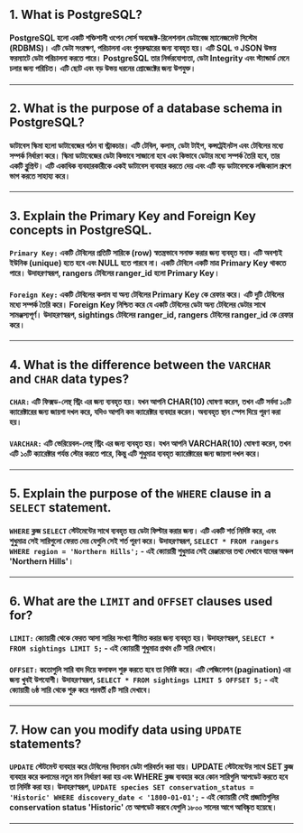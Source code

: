 ## 1. What is PostgreSQL?

#### PostgreSQL হলো একটি শক্তিশালী ওপেন সোর্স অবজেক্ট-রিলেশনাল ডেটাবেজ ম্যানেজমেন্ট সিস্টেম (RDBMS)। এটি ডেটা সংরক্ষণ, পরিচালনা এবং পুনরুদ্ধারের জন্য ব্যবহৃত হয়। এটি SQL ও JSON উভয় ফরম্যাটে ডেটা পরিচালনা করতে পারে। PostgreSQL তার নির্ভরযোগ্যতা, ডেটা Integrity এবং স্ট্যান্ডার্ড মেনে চলার জন্য পরিচিত। এটি ছোট এবং বড় উভয় ধরনের প্রোজেক্টের জন্য উপযুক্ত।

---

## 2. What is the purpose of a database schema in PostgreSQL?

#### ডাটাবেস স্কিমা হলো ডাটাবেজের গঠন বা স্ট্রাকচার। এটি টেবিল, কলাম, ডেটা টাইপ, কন্সট্রেইনটস এবং টেবিলের মধ্যে সম্পর্ক নির্ধারণ করে। স্কিমা ডাটাবেজের ডেটা কিভাবে সাজানো হবে এবং কিভাবে ডেটার মধ্যে সম্পর্ক তৈরি হবে, তার একটি ব্লুপ্রিন্ট। এটি একাধিক ব্যবহারকারীকে একই ডাটাবেস ব্যবহার করতে দেয় এবং এটি বড় ডাটাবেসকে লজিক্যাল গ্রুপে ভাগ করতে সাহায্য করে।

---

## 3. Explain the **Primary Key** and **Foreign Key** concepts in PostgreSQL.

#### `Primary Key:` একটি টেবিলের প্রতিটি সারিকে (row) স্বতন্ত্রভাবে সনাক্ত করার জন্য ব্যবহৃত হয়। এটি অবশ্যই ইউনিক (unique) হতে হবে এবং NULL হতে পারবে না। একটি টেবিলে একটি মাত্র Primary Key থাকতে পারে। উদাহরণস্বরূপ, rangers টেবিলের ranger_id হলো Primary Key।

#### `Foreign Key:` একটি টেবিলের কলাম যা অন্য টেবিলের Primary Key কে রেফার করে। এটি দুটি টেবিলের মধ্যে সম্পর্ক তৈরি করে। Foreign Key নিশ্চিত করে যে একটি টেবিলের ডেটা অন্য টেবিলের ডেটার সাথে সামঞ্জস্যপূর্ণ। উদাহরণস্বরূপ, sightings টেবিলের ranger_id, rangers টেবিলের ranger_id কে রেফার করে।

---

## 4. What is the difference between the `VARCHAR` and `CHAR` data types?

#### `CHAR:` এটি ফিক্সড-লেন্থ স্ট্রিং এর জন্য ব্যবহৃত হয়। যখন আপনি CHAR(10) ঘোষণা করেন, তখন এটি সর্বদা ১০টি ক্যারেক্টারের জন্য জায়গা দখল করে, যদিও আপনি কম ক্যারেক্টার ব্যবহার করেন। অব্যবহৃত স্থান স্পেস দিয়ে পূরণ করা হয়।

#### `VARCHAR:` এটি ভেরিয়েবল-লেন্থ স্ট্রিং এর জন্য ব্যবহৃত হয়। যখন আপনি VARCHAR(10) ঘোষণা করেন, তখন এটি ১০টি ক্যারেক্টার পর্যন্ত স্টোর করতে পারে, কিন্তু এটি শুধুমাত্র ব্যবহৃত ক্যারেক্টারের জন্য জায়গা দখল করে।

---

## 5. Explain the purpose of the `WHERE` clause in a `SELECT` statement.

#### `WHERE` ক্লজ `SELECT` স্টেটমেন্টের সাথে ব্যবহৃত হয় ডেটা ফিল্টার করার জন্য। এটি একটি শর্ত নির্দিষ্ট করে, এবং শুধুমাত্র সেই সারিগুলো ফেরত দেয় যেগুলি সেই শর্ত পূরণ করে। উদাহরণস্বরূপ, `SELECT * FROM rangers WHERE region = 'Northern Hills';` - এই ক্যোয়ারী শুধুমাত্র সেই রেঞ্জারদের তথ্য দেখাবে যাদের অঞ্চল 'Northern Hills'।

---

## 6. What are the `LIMIT` and `OFFSET` clauses used for?

#### `LIMIT:` ক্যোয়ারী থেকে ফেরত আসা সারির সংখ্যা সীমিত করার জন্য ব্যবহৃত হয়। উদাহরণস্বরূপ, `SELECT * FROM sightings LIMIT 5;` - এই ক্যোয়ারী শুধুমাত্র প্রথম ৫টি সারি দেখাবে।

#### `OFFSET:` কতোগুলি সারি বাদ দিয়ে ফলাফল শুরু করতে হবে তা নির্দিষ্ট করে। এটি পেজিনেশন (pagination) এর জন্য খুবই উপযোগী। উদাহরণস্বরূপ, `SELECT * FROM sightings LIMIT 5 OFFSET 5;` - এই ক্যোয়ারী ৬ষ্ঠ সারি থেকে শুরু করে পরবর্তী ৫টি সারি দেখাবে।

---

## 7. How can you modify data using `UPDATE` statements?

#### `UPDATE` স্টেটমেন্ট ব্যবহার করে টেবিলের বিদ্যমান ডেটা পরিবর্তন করা যায়। UPDATE স্টেটমেন্টের সাথে SET ক্লজ ব্যবহার করে কলামের নতুন মান নির্ধারণ করা হয় এবং WHERE ক্লজ ব্যবহার করে কোন সারিগুলি আপডেট করতে হবে তা নির্দিষ্ট করা হয়। উদাহরণস্বরূপ, `UPDATE species SET conservation_status = 'Historic' WHERE discovery_date < '1800-01-01';` - এই ক্যোয়ারী সেই প্রজাতিগুলির conservation status 'Historic' তে আপডেট করবে যেগুলি ১৮০০ সালের আগে আবিষ্কৃত হয়েছে।

---
